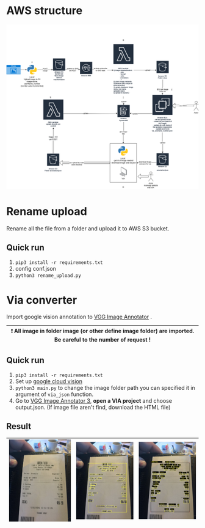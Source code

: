 # AWS structure

![struct](tools/aws/aws_Diagram.png)

# Rename upload

Rename all the file from a folder and upload it to AWS S3 bucket.

## Quick run
1. `pip3 install -r requirements.txt`
2. config conf.json
3. `python3 rename_upload.py`

# Via converter

Import google vision annotation to [VGG Image Annotator](https://www.robots.ox.ac.uk/~vgg/software/via/)
.

| :exclamation:   All image in folder image (or other define image folder) are imported. Be careful to the number of request !   |
|-----------------------------------------|

## Quick run

1. `pip3 install -r requirements.txt`
2. Set up [google cloud vision](https://cloud.google.com/vision/docs/quickstart-client-libraries)
3. `python3 main.py` to change the image folder path you can specified it in argument of `via_json` function.
4. Go to [VGG Image Annotator 3](https://www.robots.ox.ac.uk/~vgg/software/via/app/via_image_annotator.html), **open a
   VIA project** and choose output.json. (If image file aren't find, download the HTML file)

## Result


| ![via0](./via/doc/via0.png)   |      ![via](./via/doc/via.png)      |  ![via2](./via/doc/via2.png) |
|----------|:-------------:|------:|
